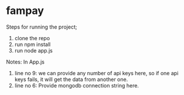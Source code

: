 # fampay

Steps for running the project;

1) clone the repo
2) run npm install
3) run node app.js

Notes:
In App.js

1) line no 9: we can provide any number of api keys here, so if one api keys fails, it will get the data from another one.
2) line no 6: Provide mongodb connection string here.
